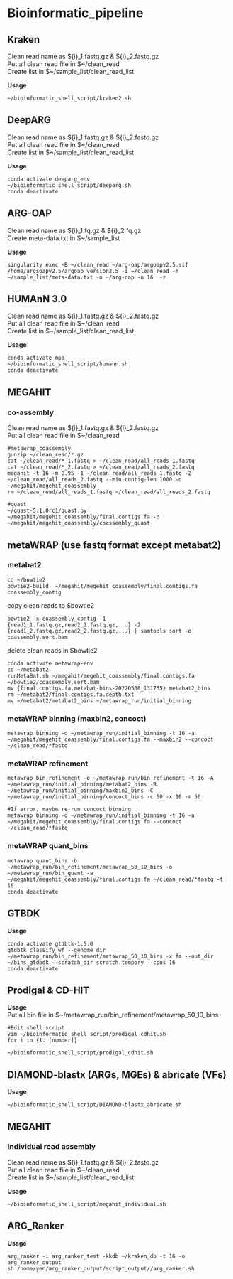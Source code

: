 # Bioinformatic_pipeline

## Kraken
Clean read name as ${i}_1.fastq.gz & ${i}_2.fastq.gz  
Put all clean read file in $\~/clean_read   
Create list in $\~/sample_list/clean_read_list 

**Usage**   
```   
~/bioinformatic_shell_script/kraken2.sh   
```

## DeepARG
Clean read name as ${i}_1.fastq.gz & ${i}_2.fastq.gz  
Put all clean read file in $\~/clean_read   
Create list in $\~/sample_list/clean_read_list

**Usage**   
```   
conda activate deeparg_env    
~/bioinformatic_shell_script/deeparg.sh   
conda deactivate    
```

## ARG-OAP
Clean read name as ${i}_1.fq.gz & ${i}_2.fq.gz  
Create meta-data.txt in $\~/sample_list 

**Usage**   
```   
singularity exec -B ~/clean_read ~/arg-oap/argoapv2.5.sif /home/argsoapv2.5/argoap_version2.5 -i ~/clean_read -m ~/sample_list/meta-data.txt -o ~/arg-oap -n 16  -z   
```

## HUMAnN 3.0   
Clean read name as ${i}_1.fastq.gz & ${i}_2.fastq.gz  
Put all clean read file in $\~/clean_read   
Create list in $\~/sample_list/clean_read_list

**Usage**   
```   
conda activate mpa    
~/bioinformatic_shell_script/humann.sh  
conda deactivate
```   
## MEGAHIT
### co-assembly
Clean read name as ${i}_1.fastq.gz & ${i}_2.fastq.gz  
Put all clean read file in $\~/clean_read   
```  
#metawrap_coassembly
gunzip ~/clean_read/*.gz
cat ~/clean_read/*_1.fastq > ~/clean_read/all_reads_1.fastq
cat ~/clean_read/*_2.fastq > ~/clean_read/all_reads_2.fastq
megahit -t 16 -m 0.95 -1 ~/clean_read/all_reads_1.fastq -2 ~/clean_read/all_reads_2.fastq --min-contig-len 1000 -o ~/megahit/megehit_coassembly   
rm ~/clean_read/all_reads_1.fastq ~/clean_read/all_reads_2.fastq

#quast
~/quast-5.1.0rc1/quast.py ~/megahit/megehit_coassembly/final.contigs.fa -o ~/megahit/megehit_coassembly/coassembly_quast
```   

## metaWRAP (use fastq format except metabat2)
### metabat2    
```   
cd ~/bowtie2    
bowtie2-build  ~/megahit/megehit_coassembly/final.contigs.fa coassembly_contig   
```   
copy clean reads to $bowtie2    
```   
bowtie2 -x coassembly_contig -1 {read1_1.fastq.gz,read2_1.fastq.gz,...} -2  {read1_2.fastq.gz,read2_2.fastq.gz,...} | samtools sort -o coassembly.sort.bam  
```
delete clean reads in $bowtie2    
```
conda activate metawrap-env
cd ~/metabat2
runMetaBat.sh ~/megahit/megehit_coassembly/final.contigs.fa ~/bowtie2/coassembly.sort.bam   
mv {final.contigs.fa.metabat-bins-20220508_131755} metabat2_bins
rm ~/metabat2/final.contigs.fa.depth.txt  
mv ~/metabat2/metabat2_bins ~/metawrap_run/initial_binning
```   
### metaWRAP binning (maxbin2, concoct)   
 ```    
 metawrap binning -o ~/metawrap_run/initial_binning -t 16 -a ~/megahit/megehit_coassembly/final.contigs.fa --maxbin2 --concoct ~/clean_read/*fastq    
 ```
### metaWRAP refinement  
```  
metawrap bin_refinement -o ~/metawrap_run/bin_refinement -t 16 -A ~/metawrap_run/initial_binning/metabat2_bins -B ~/metawrap_run/initial_binning/maxbin2_bins -C  ~/metawrap_run/initial_binning/concoct_bins -c 50 -x 10 -m 56 

#If error, maybe re-run concoct binning
metawrap binning -o ~/metawrap_run/initial_binning -t 16 -a ~/megahit/megehit_coassembly/final.contigs.fa --concoct ~/clean_read/*fastq
```  
### metaWRAP quant_bins
```
metawrap quant_bins -b ~/metawrap_run/bin_refinement/metawrap_50_10_bins -o ~/metawrap_run/bin_quant -a ~/megahit/megehit_coassembly/final.contigs.fa ~/clean_read/*fastq -t 16  
conda deactivate
```

## GTBDK

**Usage**   
```   
conda activate gtdbtk-1.5.0   
gtdbtk classify_wf --genome_dir ~/metawrap_run/bin_refinement/metawrap_50_10_bins -x fa --out_dir ~/bins_gtdbdk --scratch_dir scratch.tempory --cpus 16    
conda deactivate
```  

## Prodigal & CD-HIT  
  
**Usage**  
Put all bin file in $\~/metawrap_run/bin_refinement/metawrap_50_10_bins    
```  
#Edit shell script  
vim ~/bioinformatic_shell_script/prodigal_cdhit.sh  
for i in {1..[number]}  

~/bioinformatic_shell_script/prodigal_cdhit.sh  
```

## DIAMOND-blastx (ARGs, MGEs) & abricate (VFs)  
  
**Usage**  
```  
~/bioinformatic_shell_script/DIAMOND-blastx_abricate.sh  
```  

## MEGAHIT  
### Individual read assembly  
Clean read name as ${i}_1.fastq.gz & ${i}_2.fastq.gz  
Put all clean read file in $\~/clean_read   
Create list in $\~/sample_list/clean_read_list  

**Usage**  
```  
~/bioinformatic_shell_script/megahit_individual.sh  
```

## ARG_Ranker

**Usage**   
```   
arg_ranker -i arg_ranker_test -kkdb ~/kraken_db -t 16 -o arg_ranker_output   
sh /home/yen/arg_ranker_output/script_output//arg_ranker.sh   
```
